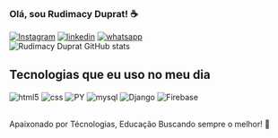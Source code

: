 ### Olá, sou Rudimacy Duprat! ☕

[![Instagram](https://img.shields.io/badge/Instagram-E4405F?style=for-the-badge&logo=instagram&logoColor=white)](https://instagram.com/rudi_duprat)
[![linkedin](	https://img.shields.io/badge/LinkedIn-0077B5?style=for-the-badge&logo=linkedin&logoColor=white)](https://www.linkedin.com/in/rudimacy-duprat-desenvolvimentosistemas/)
[![whatsapp](	https://img.shields.io/badge/WhatsApp-25D366?style=for-the-badge&logo=whatsapp&logoColor=white)](https://wa.me/qr/IVUETHSGRGPDH1/)
<br>
![Rudimacy Duprat GitHub stats](https://github-readme-stats.vercel.app/api?username=RudimacyDuprat&show_icons=true&theme=dracula)



## Tecnologias que eu uso no meu dia

<div style="display: inline_block">
  <img align="center" alt="html5" src="https://img.shields.io/badge/HTML5-E34F26?style=for-the-badge&logo=html5&logoColor=white" />
  <img align="center" alt="css" src="https://img.shields.io/badge/CSS3-1572B6?style=for-the-badge&logo=css3&logoColor=white" />
  <img align="center" alt="PY" src="https://img.shields.io/badge/Python-FFD43B?style=for-the-badge&logo=python&logoColor=blue" />
  <img align="center"  alt="mysql"src="https://img.shields.io/badge/MySQL-005C84?style=for-the-badge&logo=mysql&logoColor=white" />
  <img align="center"  alt="Django"src="https://img.shields.io/badge/Django-092E20?style=for-the-badge&logo=django&logoColor=green"/>
<img align="center"  alt="Firebase"src="https://img.shields.io/badge/firebase-ffca28?style=for-the-badge&logo=firebase&logoColor=black"/>
 
 </div><br/>

Apaixonado por Técnologias, Educação Buscando sempre o melhor! 🤝
